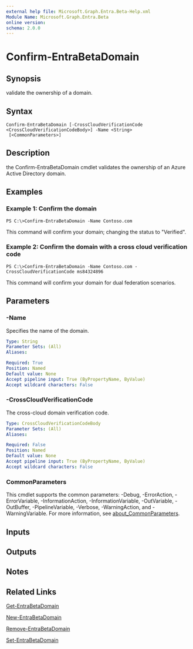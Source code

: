 ```yaml
---
external help file: Microsoft.Graph.Entra.Beta-Help.xml
Module Name: Microsoft.Graph.Entra.Beta
online version:
schema: 2.0.0
---
```


# Confirm-EntraBetaDomain

## Synopsis
validate the ownership of a domain.

## Syntax

```
Confirm-EntraBetaDomain [-CrossCloudVerificationCode <CrossCloudVerificationCodeBody>] -Name <String>
 [<CommonParameters>]
```

## Description
the Confirm-EntraBetaDomain cmdlet validates the ownership of an Azure Active Directory domain.

## Examples

### Example 1: Confirm the domain
```
PS C:\>Confirm-EntraBetaDomain -Name Contoso.com
```

This command will confirm your domain; changing the status to "Verified".

### Example 2: Confirm the domain with a cross cloud verification code
```
PS C:\>Confirm-EntraBetaDomain -Name Contoso.com -CrossCloudVerificationCode ms84324896
```

This command will confirm your domain for dual federation scenarios.

## Parameters

### -Name
Specifies the name of the domain.

```yaml
Type: String
Parameter Sets: (All)
Aliases:

Required: True
Position: Named
Default value: None
Accept pipeline input: True (ByPropertyName, ByValue)
Accept wildcard characters: False
```

### -CrossCloudVerificationCode
The cross-cloud domain verification code.

```yaml
Type: CrossCloudVerificationCodeBody
Parameter Sets: (All)
Aliases:

Required: False
Position: Named
Default value: None
Accept pipeline input: True (ByPropertyName, ByValue)
Accept wildcard characters: False
```

### CommonParameters
This cmdlet supports the common parameters: -Debug, -ErrorAction, -ErrorVariable, -InformationAction, -InformationVariable, -OutVariable, -OutBuffer, -PipelineVariable, -Verbose, -WarningAction, and -WarningVariable. For more information, see [about_CommonParameters](https://go.microsoft.com/fwlink/?LinkID=113216).

## Inputs

## Outputs

## Notes

## Related Links

[Get-EntraBetaDomain]()

[New-EntraBetaDomain]()

[Remove-EntraBetaDomain]()

[Set-EntraBetaDomain]()

